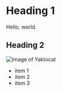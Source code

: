 # Heading 1
Hello, world.

## Heading 2

![Image of Yaktocat](https://octodex.github.com/images/yaktocat.png)

- item 1
- item 2
- item 3
  
